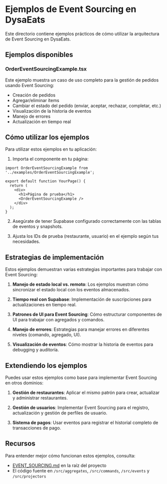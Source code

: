 # Ejemplos de Event Sourcing en DysaEats

Este directorio contiene ejemplos prácticos de cómo utilizar la arquitectura de Event Sourcing en DysaEats.

## Ejemplos disponibles

### OrderEventSourcingExample.tsx

Este ejemplo muestra un caso de uso completo para la gestión de pedidos usando Event Sourcing:

- Creación de pedidos
- Agregar/eliminar ítems
- Cambiar el estado del pedido (enviar, aceptar, rechazar, completar, etc.)
- Visualización de la historia de eventos
- Manejo de errores
- Actualización en tiempo real

## Cómo utilizar los ejemplos

Para utilizar estos ejemplos en tu aplicación:

1. Importa el componente en tu página:

```tsx
import OrderEventSourcingExample from '../examples/OrderEventSourcingExample';

export default function YourPage() {
  return (
    <div>
      <h1>Página de prueba</h1>
      <OrderEventSourcingExample />
    </div>
  );
}
```

2. Asegúrate de tener Supabase configurado correctamente con las tablas de eventos y snapshots.

3. Ajusta los IDs de prueba (restaurante, usuario) en el ejemplo según tus necesidades.

## Estrategias de implementación

Estos ejemplos demuestran varias estrategias importantes para trabajar con Event Sourcing:

1. **Manejo de estado local vs. remoto**: Los ejemplos muestran cómo sincronizar el estado local con los eventos almacenados.

2. **Tiempo real con Supabase**: Implementación de suscripciones para actualizaciones en tiempo real.

3. **Patrones de UI para Event Sourcing**: Cómo estructurar componentes de UI para trabajar con agregados y comandos.

4. **Manejo de errores**: Estrategias para manejar errores en diferentes niveles (comando, agregado, UI).

5. **Visualización de eventos**: Cómo mostrar la historia de eventos para debugging y auditoría.

## Extendiendo los ejemplos

Puedes usar estos ejemplos como base para implementar Event Sourcing en otros dominios:

1. **Gestión de restaurantes**: Aplicar el mismo patrón para crear, actualizar y administrar restaurantes.

2. **Gestión de usuarios**: Implementar Event Sourcing para el registro, actualización y gestión de perfiles de usuario.

3. **Sistema de pagos**: Usar eventos para registrar el historial completo de transacciones de pago.

## Recursos

Para entender mejor cómo funcionan estos ejemplos, consulta:

- [EVENT_SOURCING.md](/EVENT_SOURCING.md) en la raíz del proyecto
- El código fuente en `/src/aggregates`, `/src/commands`, `/src/events` y `/src/projectors`